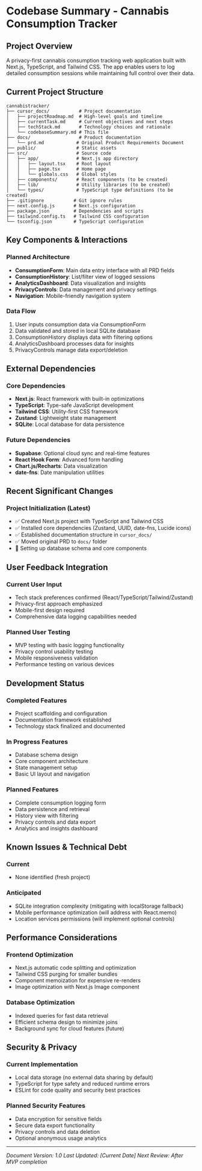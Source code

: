 # Codebase Summary - Cannabis Consumption Tracker

## Project Overview
A privacy-first cannabis consumption tracking web application built with Next.js, TypeScript, and Tailwind CSS. The app enables users to log detailed consumption sessions while maintaining full control over their data.

## Current Project Structure

```
cannabistracker/
├── cursor_docs/           # Project documentation
│   ├── projectRoadmap.md  # High-level goals and timeline
│   ├── currentTask.md     # Current objectives and next steps
│   ├── techStack.md       # Technology choices and rationale
│   └── codebaseSummary.md # This file
├── docs/                  # Product documentation
│   └── prd.md            # Original Product Requirements Document
├── public/               # Static assets
├── src/                  # Source code
│   ├── app/              # Next.js app directory
│   │   ├── layout.tsx    # Root layout
│   │   ├── page.tsx      # Home page
│   │   └── globals.css   # Global styles
│   ├── components/       # React components (to be created)
│   ├── lib/              # Utility libraries (to be created)
│   └── types/            # TypeScript type definitions (to be created)
├── .gitignore           # Git ignore rules
├── next.config.js       # Next.js configuration
├── package.json         # Dependencies and scripts
├── tailwind.config.ts   # Tailwind CSS configuration
└── tsconfig.json        # TypeScript configuration
```

## Key Components & Interactions

### Planned Architecture
- **ConsumptionForm**: Main data entry interface with all PRD fields
- **ConsumptionHistory**: List/filter view of logged sessions
- **AnalyticsDashboard**: Data visualization and insights
- **PrivacyControls**: Data management and privacy settings
- **Navigation**: Mobile-friendly navigation system

### Data Flow
1. User inputs consumption data via ConsumptionForm
2. Data validated and stored in local SQLite database
3. ConsumptionHistory displays data with filtering options
4. AnalyticsDashboard processes data for insights
5. PrivacyControls manage data export/deletion

## External Dependencies

### Core Dependencies
- **Next.js**: React framework with built-in optimizations
- **TypeScript**: Type-safe JavaScript development
- **Tailwind CSS**: Utility-first CSS framework
- **Zustand**: Lightweight state management
- **SQLite**: Local database for data persistence

### Future Dependencies
- **Supabase**: Optional cloud sync and real-time features
- **React Hook Form**: Advanced form handling
- **Chart.js/Recharts**: Data visualization
- **date-fns**: Date manipulation utilities

## Recent Significant Changes

### Project Initialization (Latest)
- ✅ Created Next.js project with TypeScript and Tailwind CSS
- ✅ Installed core dependencies (Zustand, UUID, date-fns, Lucide icons)
- ✅ Established documentation structure in `cursor_docs/`
- ✅ Moved original PRD to `docs/` folder
- 🔄 Setting up database schema and core components

## User Feedback Integration

### Current User Input
- Tech stack preferences confirmed (React/TypeScript/Tailwind/Zustand)
- Privacy-first approach emphasized
- Mobile-first design required
- Comprehensive data logging capabilities needed

### Planned User Testing
- MVP testing with basic logging functionality
- Privacy control usability testing
- Mobile responsiveness validation
- Performance testing on various devices

## Development Status

### Completed Features
- Project scaffolding and configuration
- Documentation framework established
- Technology stack finalized and documented

### In Progress Features
- Database schema design
- Core component architecture
- State management setup
- Basic UI layout and navigation

### Planned Features
- Complete consumption logging form
- Data persistence and retrieval
- History view with filtering
- Privacy controls and data export
- Analytics and insights dashboard

## Known Issues & Technical Debt

### Current
- None identified (fresh project)

### Anticipated
- SQLite integration complexity (mitigating with localStorage fallback)
- Mobile performance optimization (will address with React.memo)
- Location services permissions (will implement optional controls)

## Performance Considerations

### Frontend Optimization
- Next.js automatic code splitting and optimization
- Tailwind CSS purging for smaller bundles
- Component memoization for expensive re-renders
- Image optimization with Next.js Image component

### Database Optimization
- Indexed queries for fast data retrieval
- Efficient schema design to minimize joins
- Background sync for cloud features (future)

## Security & Privacy

### Current Implementation
- Local data storage (no external data sharing by default)
- TypeScript for type safety and reduced runtime errors
- ESLint for code quality and security best practices

### Planned Security Features
- Data encryption for sensitive fields
- Secure data export functionality
- Privacy controls and data deletion
- Optional anonymous usage analytics

---

*Document Version: 1.0*
*Last Updated: [Current Date]*
*Next Review: After MVP completion*
